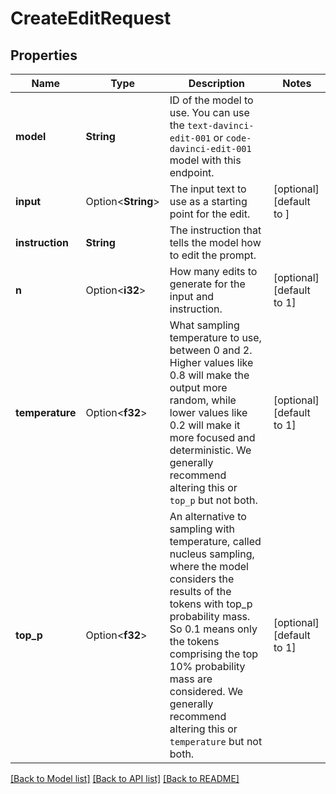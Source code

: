 # CreateEditRequest

## Properties

Name | Type | Description | Notes
------------ | ------------- | ------------- | -------------
**model** | **String** | ID of the model to use. You can use the `text-davinci-edit-001` or `code-davinci-edit-001` model with this endpoint. | 
**input** | Option<**String**> | The input text to use as a starting point for the edit. | [optional][default to ]
**instruction** | **String** | The instruction that tells the model how to edit the prompt. | 
**n** | Option<**i32**> | How many edits to generate for the input and instruction. | [optional][default to 1]
**temperature** | Option<**f32**> | What sampling temperature to use, between 0 and 2. Higher values like 0.8 will make the output more random, while lower values like 0.2 will make it more focused and deterministic.  We generally recommend altering this or `top_p` but not both.  | [optional][default to 1]
**top_p** | Option<**f32**> | An alternative to sampling with temperature, called nucleus sampling, where the model considers the results of the tokens with top_p probability mass. So 0.1 means only the tokens comprising the top 10% probability mass are considered.  We generally recommend altering this or `temperature` but not both.  | [optional][default to 1]

[[Back to Model list]](../README.md#documentation-for-models) [[Back to API list]](../README.md#documentation-for-api-endpoints) [[Back to README]](../README.md)


